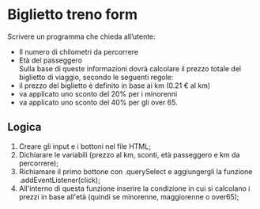 Biglietto treno form
===
Scrivere un programma che chieda all’utente:
- Il numero di chilometri da percorrere
- Età del passeggero <br>
Sulla base di queste informazioni dovrà calcolare il prezzo totale del biglietto di viaggio, secondo le seguenti regole:
- il prezzo del biglietto è definito in base ai km (0.21 € al km)
- va applicato uno sconto del 20% per i minorenni
- va applicato uno sconto del 40% per gli over 65.


## Logica
1. Creare gli input e i bottoni nel file HTML;
2. Dichiarare le variabili (prezzo al km, sconti, età passeggero e km da percorrere);
3. Richiamare il primo bottone con .querySelect e aggiungergli la funzione .addEventListener(click);
4. All'interno di questa funzione inserire la condizione in cui si calcolano i prezzi in base all'età (quindi se minorenne, maggiorenne o over65);
